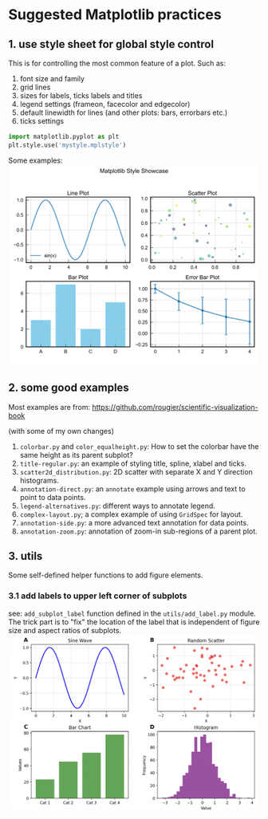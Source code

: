 # Suggested Matplotlib practices 

## 1. use style sheet for global style control
This is for controlling the most common feature of a plot. Such as:
1. font size and family
2. grid lines
3. sizes for labels, ticks labels and titles
4. legend settings (frameon, facecolor and edgecolor)
5. default linewidth for lines (and other plots: bars, errorbars etc.)
6. ticks settings

```python
import matplotlib.pyplot as plt
plt.style.use('mystyle.mplstyle')
```

Some examples:
![sin function](data/mystyle.png)

## 2. some good examples
Most examples are from: https://github.com/rougier/scientific-visualization-book

(with some of my own changes)

1. `colorbar.py` and `color_equalheight.py`: How to set the colorbar have the same height as its parent subplot?
2. `title-regular.py`: an example of styling title, spline, xlabel and ticks.
3. `scatter2d_distribution.py`: 2D scatter with separate X and Y direction histograms.
4. `annotation-direct.py`: an `annotate` example using arrows and text to point to data points.
5. `legend-alternatives.py`: different ways to annotate legend.
6. `complex-layout.py`; a complex example of using `GridSpec` for layout.
7. `annotation-side.py`: a more advanced text annotation for data points.
8. `annotation-zoom.py`: annotation of zoom-in sub-regions of a parent plot. 

## 3. utils
Some self-defined helper functions to add figure elements. 

### 3.1 add labels to upper left corner of subplots
see: `add_subplot_label` function defined in the `utils/add_label.py` module. The trick part is to "fix" the location of the label that is independent of figure size and aspect ratios of subplots.
![add labels](data/add_labels.png)
